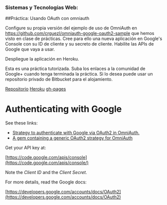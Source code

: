 ### Sistemas y Tecnologías Web:
##Práctica: Usando OAuth con omniauth

Configure su propia versión del ejemplo de uso de OmniAuth en https://github.com/crguezl/omniauth-google-oauth2-sample que hemos visto en clase de prácticas.
Cree para ello una nueva aplicación en Google's Console con su ID de cliente y su secreto de cliente. Habilite las APIs de Google que vaya a usar.

Despliegue la aplicación en Heroku.

Esta es una práctica tutorizada. 
Suba los enlaces a la comunidad de Google+ cuando tenga terminada la práctica.
Si lo desea puede usar un repositorio privado de Bitbucket para el alojamiento.

[Repositorio](https://github.com/alu0100611298/SYTW_practica_3)
[Heroku](http://whispering-river-8769.herokuapp.com/)
[gh-pages](http://alu0100611298.github.io/SYTW_practica_3)


# Authenticating with Google

See these links:

* [Strategy to authenticate with Google via OAuth2 in OmniAuth.](https://github.com/zquestz/omniauth-google-oauth2)
* [A gem containing a generic OAuth2 strategy for OmniAuth](https://github.com/intridea/omniauth-oauth2) 

Get your API key at: 

[https://code.google.com/apis/console](https://code.google.com/apis/console/)

Note the *Client ID* and the *Client Secret*.

For more details, read the Google docs: 

[https://developers.google.com/accounts/docs/OAuth2](https://developers.google.com/accounts/docs/OAuth2)
